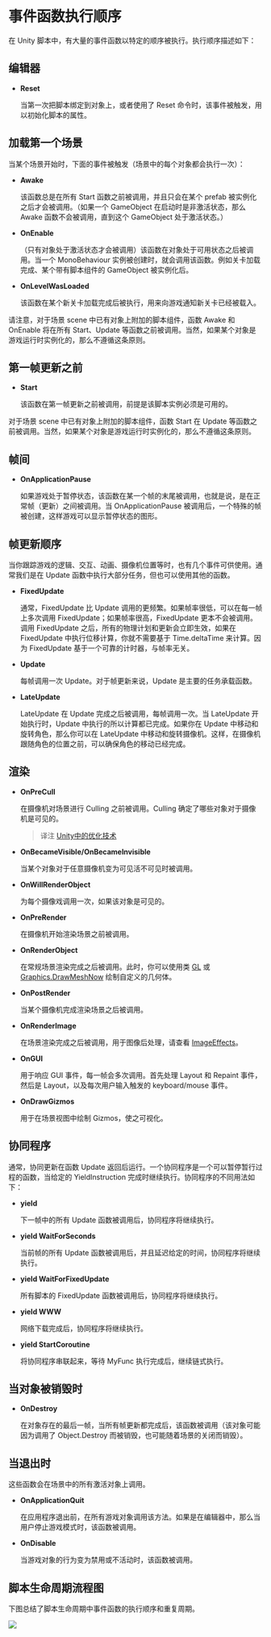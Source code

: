 <!-- Unity Manual > Scripting > Scripting Overview > Execution Order of Event Functions -->
<!-- Unity 手册 > 脚本 > 脚本概述 > 事件执行顺序 -->

<!-- # Execution Order of Event Functions -->
# 事件函数执行顺序

<!-- In Unity scripting, there are a number of event functions that get executed in a predetermined order as a script executes. This execution order is described below: -->
在 Unity 脚本中，有大量的事件函数以特定的顺序被执行。执行顺序描述如下：

<!-- ## Editor -->
## 编辑器

<!-- * **Reset:** Reset is called to initialize the script’s properties when it is first attached to the object and also when the Reset command is used. -->

* **Reset**

    当第一次把脚本绑定到对象上，或者使用了 Reset 命令时，该事件被触发，用以初始化脚本的属性。

<!-- ## First Scene Load -->
## 加载第一个场景

<!-- These functions get called when a scene starts (once for each object in the scene). -->
当某个场景开始时，下面的事件被触发（场景中的每个对象都会执行一次）：

<!-- * **Awake:** This function is always called before any Start functions and also just after a prefab is instantiated. (If a GameObject is inactive during start up Awake is not called until it is made active.)
* **OnEnable:** (only called if the Object is active): This function is called just after the object is enabled. This happens when a MonoBehaviour instance is created, such as when a level is loaded or a GameObject with the script component is instantiated.
* **OnLevelWasLoaded:** This function is executed to inform the game that a new level has been loaded. -->

* **Awake**

    该函数总是在所有 Start 函数之前被调用，并且只会在某个 prefab 被实例化之后才会被调用。（如果一个 GameObject 在启动时是非激活状态，那么 Awake 函数不会被调用，直到这个 GameObject 处于激活状态。）

* **OnEnable**
    
    （只有对象处于激活状态才会被调用）该函数在对象处于可用状态之后被调用。当一个 MonoBehaviour 实例被创建时，就会调用该函数。例如关卡加载完成、某个带有脚本组件的 GameObject 被实例化后。

* **OnLevelWasLoaded**

    该函数在某个新关卡加载完成后被执行，用来向游戏通知新关卡已经被载入。

<!-- Note that for objects added to the scene, the Awake and OnEnable functions for all scripts will be called before Start, Update, etc are called for any of them. Naturally, this cannot be enforced when an object is instantiated during gameplay. -->
请注意，对于场景 scene 中已有对象上附加的脚本组件，函数 Awake 和 OnEnable 将在所有 Start、Update 等函数之前被调用。当然，如果某个对象是游戏运行时实例化的，那么不遵循这条原则。

<!--## Before the first frame update-->
## 第一帧更新之前

<!--* **Start:** Start is called before the first frame update only if the script instance is enabled.-->

* **Start**

    该函数在第一帧更新之前被调用，前提是该脚本实例必须是可用的。

<!--For objects added to the scene, the Start function will be called on all scripts before Update, etc are called for any of them. Naturally, this cannot be enforced when an object is instantiated during gameplay.-->

对于场景 scene 中已有对象上附加的脚本组件，函数 Start 在 Update 等函数之前被调用。当然，如果某个对象是游戏运行时实例化的，那么不遵循这条原则。

<!-- ## In between frames -->
## 帧间

<!-- * **OnApplicationPause:** This is called at the end of the frame where the pause is detected, effectively between the normal frame updates. One extra frame will be issued after OnApplicationPause is called to allow the game to show graphics that indicate the paused state. -->

* **OnApplicationPause**

    如果游戏处于暂停状态，该函数在某一个帧的末尾被调用，也就是说，是在正常帧（更新）之间被调用。当 OnApplicationPause 被调用后，一个特殊的帧被创建，这样游戏可以显示暂停状态的图形。

<!-- ## Update Order -->
## 帧更新顺序

<!-- When you’re keeping track of game logic and interactions, animations, camera positions, etc., there are a few different events you can use. The common pattern is to perform most tasks inside the Update function, but there are also other functions you can use. -->
当你跟踪游戏的逻辑、交互、动画、摄像机位置等时，也有几个事件可供使用。通常我们是在 Update 函数中执行大部分任务，但也可以使用其他的函数。

<!-- * **FixedUpdate:** FixedUpdate is often called more frequently than Update. It can be called multiple times per frame, if the frame rate is low and it may not be called between frames at all if the frame rate is high. All physics calculations and updates occur immediately after FixedUpdate. When applying movement calculations inside FixedUpdate, you do not need to multiply your values by Time.deltaTime. This is because FixedUpdate is called on a reliable timer, independent of the frame rate.
* **Update:** Update is called once per frame. It is the main workhorse function for frame updates.
**LateUpdate:** LateUpdate is called once per frame, after Update has finished. Any calculations that are performed in Update will have completed when LateUpdate begins. A common use for LateUpdate would be a following third-person camera. If you make your character move and turn inside Update, you can perform all camera movement and rotation calculations in LateUpdate. This will ensure that the character has moved completely before the camera tracks its position. -->

* **FixedUpdate**

    通常，FixedUpdate 比 Update 调用的更频繁。如果帧率很低，可以在每一帧上多次调用 FixedUpdate；如果帧率很高，FixedUpdate 更本不会被调用。调用 FixedUpdate 之后，所有的物理计划和更新会立即生效，如果在 FixedUpdate 中执行位移计算，你就不需要基于 Time.deltaTime 来计算。因为 FixedUpdate 基于一个可靠的计时器，与帧率无关。

* **Update**

    每帧调用一次 Update。对于帧更新来说，Update 是主要的任务承载函数。

* **LateUpdate**

    LateUpdate 在 Update 完成之后被调用，每帧调用一次。当 LateUpdate 开始执行时，Update 中执行的所以计算都已完成。如果你在 Update 中移动和旋转角色，那么你可以在 LateUpdate 中移动和旋转摄像机。这样，在摄像机跟随角色的位置之前，可以确保角色的移动已经完成。

<!-- ## Rendering -->
## 渲染

<!-- * **OnPreCull:** Called before the camera culls the scene. Culling determines which objects are visible to the camera. OnPreCull is called just before culling takes place.
* **OnBecameVisible/OnBecameInvisible:** Called when an object becomes visible/invisible to any camera.
* **OnWillRenderObject:** Called once for each camera if the object is visible.
* **OnPreRender:** Called before the camera starts rendering the scene.
* **OnRenderObject:** Called after all regular scene rendering is done. You can use [GL](http://docs.unity3d.com/ScriptReference/GL.html) class or [Graphics.DrawMeshNow](http://docs.unity3d.com/ScriptReference/Graphics.DrawMeshNow.html) to draw custom geometry at this point.
* **OnPostRender:** Called after a camera finishes rendering the scene.
* **OnRenderImage:** Called after scene rendering is complete to allow postprocessing of the image, see [ImageEffects](http://docs.unity3d.com/Manual/comp-ImageEffects.html).
* **OnGUI:** Called multiple times per frame in response to GUI events. The Layout and Repaint events are processed first, followed by a Layout and keyboard/mouse event for each input event.
* **OnDrawGizmos** Used for drawing Gizmos in the scene view for visualisation purposes. -->

* **OnPreCull**

    在摄像机对场景进行 Culling 之前被调用。Culling 确定了哪些对象对于摄像机是可见的。
    
    > 译注 [Unity中的优化技术](http://blog.csdn.net/candycat1992/article/details/42127811)

* **OnBecameVisible/OnBecameInvisible**

    当某个对象对于任意摄像机变为可见活不可见时被调用。

* **OnWillRenderObject**

    为每个摄像戏调用一次，如果该对象是可见的。

* **OnPreRender**

    在摄像机开始渲染场景之前被调用。
    
* **OnRenderObject**

    在常规场景渲染完成之后被调用。此时，你可以使用类 [GL](http://docs.unity3d.com/ScriptReference/GL.html) 或 [Graphics.DrawMeshNow](http://docs.unity3d.com/ScriptReference/Graphics.DrawMeshNow.html) 绘制自定义的几何体。

* **OnPostRender**

    当某个摄像机完成渲染场景之后被调用。

* **OnRenderImage** 

    在场景渲染完成之后被调用，用于图像后处理，请查看 [ImageEffects](http://docs.unity3d.com/Manual/comp-ImageEffects.html)。

* **OnGUI**

    用于响应 GUI 事件，每一帧会多次调用。首先处理 Layout 和 Repaint 事件，然后是 Layout，以及每次用户输入触发的 keyboard/mouse 事件。
    
* **OnDrawGizmos**

    用于在场景视图中绘制 Gizmos，使之可视化。

<!-- ## Coroutines -->
## 协同程序

<!-- Normal coroutine updates are run after the Update function returns. A coroutine is a function that can suspend its execution (yield) until the given YieldInstruction finishes. Different uses of Coroutines: -->
通常，协同更新在函数 Update 返回后运行。一个协同程序是一个可以暂停暂行过程的函数，当给定的 YieldInstruction 完成时继续执行。协同程序的不同用法如下：

<!-- * **yield** The coroutine will continue after all Update functions have been called on the next frame.
* **yield WaitForSeconds** Continue after a specified time delay, after all Update functions have been called for the frame
* **yield WaitForFixedUpdate** Continue after all FixedUpdate has been called on all scripts
* **yield WWW** Continue after a WWW download has completed.
* **yield StartCoroutine** Chains the coroutine, and will wait for the MyFunc coroutine to complete first. -->

* **yield**

    下一帧中的所有 Update 函数被调用后，协同程序将继续执行。

* **yield WaitForSeconds**

    当前帧的所有 Update 函数被调用后，并且延迟给定的时间，协同程序将继续执行。

* **yield WaitForFixedUpdate**

    所有脚本的 FixedUpdate 函数被调用后，协同程序将继续执行。

* **yield WWW**

    网络下载完成后，协同程序将继续执行。

* **yield StartCoroutine**

    将协同程序串联起来，等待 MyFunc 执行完成后，继续链式执行。

<!-- ## When the Object is Destroyed -->
## 当对象被销毁时

<!-- * **OnDestroy:** This function is called after all frame updates for the last frame of the object’s existence (the object might be destroyed in response to Object.Destroy or at the closure of a scene). -->

* **OnDestroy**

    在对象存在的最后一帧，当所有帧更新都完成后，该函数被调用（该对象可能因为调用了 Object.Destroy 而被销毁，也可能随着场景的关闭而销毁）。


<!-- ## When Quitting -->
## 当退出时

<!-- These functions get called on all the active objects in your scene: -->
这些函数会在场景中的所有激活对象上调用。

<!-- * **OnApplicationQuit:** This function is called on all game objects before the application is quit. In the editor it is called when the user stops playmode.
* **OnDisable:** This function is called when the behaviour becomes disabled or inactive. -->

* **OnApplicationQuit**

    在应用程序退出前，在所有游戏对象调用该方法。如果是在编辑器中，那么当用户停止游戏模式时，该函数被调用。

* **OnDisable**

    当游戏对象的行为变为禁用或不活动时，该函数被调用。


<!-- ## Script Lifecycle Flowchart -->
## 脚本生命周期流程图

<!-- The following diagram summarises the ordering and repetition of event functions during a script’s lifetime. -->
下图总结了脚本生命周期中事件函数的执行顺序和重复周期。

![](http://docs.unity3d.com/540/Documentation/uploads/Main/monobehaviour_flowchart.svg)